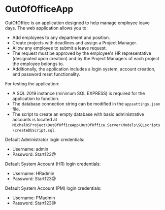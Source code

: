 # OutOfOfficeApp
OutOfOffice is an application designed to help manage employee leave days. The web application allows you to:

- Add employees to any department and position.
- Create projects with deadlines and assign a Project Manager.
- Allow any employee to submit a leave request.
- The request must be approved by the employee's HR representative (designated upon creation) and by the Project Managers of each project the employee belongs to.
- Additionally, the application includes a login system, account creation, and password reset functionality.

For testing the application:

- A SQL 2019 instance (minimum SQL EXPRESS) is required for the application to function.
- The database connection string can be modified in the `appsettings.json` file.
- The script to create an empty database with basic administrative accounts is located at `MichalOSProject\OutOfOfficeApp\OutOfOffice.Server\Models\SQLscripts\createDbScript.sql`.

Default Administrator login credentials:
- Username: admin
- Password: Start123@

Default System Account (HR) login credentials:
- Username: HRadmin
- Password: Start123@

Default System Account (PM) login credentials:
- Username: PMadmin
- Password: Start123@
